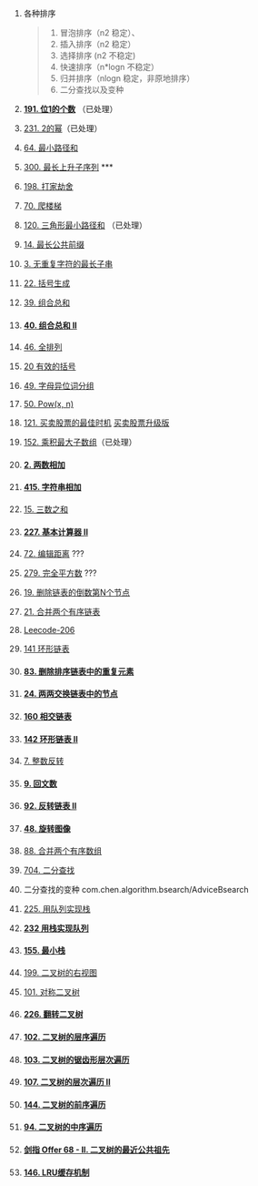 1. 各种排序 

   > 1. 冒泡排序（n2 稳定）、
   > 2. 插入排序（n2  稳定）
   > 3. 选择排序  (n2 不稳定)
   > 4. 快速排序（n*logn 不稳定）
   > 5. 归并排序（nlogn 稳定，非原地排序）
   > 6. 二分查找以及变种

2. **[191. 位1的个数](https://leetcode-cn.com/problems/number-of-1-bits/)** （已处理）

3. [231. 2的幂](https://leetcode-cn.com/problems/power-of-two/)（已处理）

4. [64. 最小路径和](https://leetcode-cn.com/problems/minimum-path-sum/)

5. [300. 最长上升子序列](https://leetcode-cn.com/problems/longest-increasing-subsequence/) ***

6. [198. 打家劫舍](https://leetcode-cn.com/problems/house-robber/)

7. [70. 爬楼梯](https://leetcode-cn.com/problems/climbing-stairs/)  

8. [120. 三角形最小路径和](https://leetcode-cn.com/problems/triangle/) （已处理）

9. [14. 最长公共前缀](https://leetcode-cn.com/problems/longest-common-prefix/)

10. [3. 无重复字符的最长子串](https://leetcode-cn.com/problems/longest-substring-without-repeating-characters/)

11. [22. 括号生成](https://leetcode-cn.com/problems/generate-parentheses/)

12. [39. 组合总和](https://leetcode-cn.com/problems/combination-sum/)

13. #### [40. 组合总和 II](https://leetcode-cn.com/problems/combination-sum-ii/)

14. [46. 全排列](https://leetcode-cn.com/problems/permutations/)

15. [20 有效的括号](https://leetcode-cn.com/problems/valid-parentheses/)

16. [49. 字母异位词分组](https://leetcode-cn.com/problems/group-anagrams/)

17. [50. Pow(x, n)](https://leetcode-cn.com/problems/powx-n/)

18. [121. 买卖股票的最佳时机](https://leetcode-cn.com/problems/best-time-to-buy-and-sell-stock/)  [买卖股票升级版](https://leetcode-cn.com/problems/best-time-to-buy-and-sell-stock/solution/yi-ge-fang-fa-tuan-mie-6-dao-gu-piao-wen-ti-by-l-3/)

19. [152. 乘积最大子数组](https://leetcode-cn.com/problems/maximum-product-subarray/)（已处理）

20. #### [2. 两数相加](https://leetcode-cn.com/problems/add-two-numbers/)

21. #### [415. 字符串相加](https://leetcode-cn.com/problems/add-strings/)



1. [15. 三数之和](https://leetcode-cn.com/problems/3sum/)

2. #### [227. 基本计算器 II](https://leetcode-cn.com/problems/basic-calculator-ii/)

3. [72. 编辑距离](https://leetcode-cn.com/problems/edit-distance/) ???

4. [279. 完全平方数](https://leetcode-cn.com/problems/perfect-squares/) ???





1.  [19. 删除链表的倒数第N个节点](https://leetcode-cn.com/problems/remove-nth-node-from-end-of-list/)

2. [21. 合并两个有序链表](https://leetcode-cn.com/problems/merge-two-sorted-lists/)

3.  [Leecode-206]( https://leetcode-cn.com/problems/reverse-linked-list/)

4.  [141 环形链表](https://leetcode-cn.com/problems/linked-list-cycle/)

5. #### [83. 删除排序链表中的重复元素](https://leetcode-cn.com/problems/remove-duplicates-from-sorted-list/)

6. #### [24. 两两交换链表中的节点](https://leetcode-cn.com/problems/swap-nodes-in-pairs/)

7. ####  [160 相交链表](https://leetcode-cn.com/problems/intersection-of-two-linked-lists/)

8. #### [142 环形链表 II](https://leetcode-cn.com/problems/linked-list-cycle-ii/) 

9. [7. 整数反转](https://leetcode-cn.com/problems/reverse-integer/)

10. #### [9. 回文数](https://leetcode-cn.com/problems/palindrome-number/)

11. #### [92. 反转链表 II](https://leetcode-cn.com/problems/reverse-linked-list-ii/)

12. #### [48. 旋转图像](https://leetcode-cn.com/problems/rotate-image/)

13. [88. 合并两个有序数组](https://leetcode-cn.com/problems/merge-sorted-array/)

14. [704. 二分查找](https://leetcode-cn.com/problems/binary-search/)

15. 二分查找的变种  com.chen.algorithm.bsearch/AdviceBsearch

16. [225. 用队列实现栈](https://leetcode-cn.com/problems/implement-stack-using-queues/)

17. **[232 用栈实现队列](https://leetcode-cn.com/problems/implement-queue-using-stacks/)** 

18. #### [155. 最小栈](https://leetcode-cn.com/problems/min-stack/)

19. [199. 二叉树的右视图](https://leetcode-cn.com/problems/binary-tree-right-side-view/)

20. [101. 对称二叉树](https://leetcode-cn.com/problems/symmetric-tree/)

21. #### [226. 翻转二叉树](https://leetcode-cn.com/problems/invert-binary-tree/)

22. #### [102. 二叉树的层序遍历](https://leetcode-cn.com/problems/binary-tree-level-order-traversal/)

23. #### [103. 二叉树的锯齿形层次遍历](https://leetcode-cn.com/problems/binary-tree-zigzag-level-order-traversal/)

24. #### [107. 二叉树的层次遍历 II](https://leetcode-cn.com/problems/binary-tree-level-order-traversal-ii/)

25. #### [144. 二叉树的前序遍历](https://leetcode-cn.com/problems/binary-tree-preorder-traversal/)

26. #### [94. 二叉树的中序遍历](https://leetcode-cn.com/problems/binary-tree-inorder-traversal/)

27. #### [剑指 Offer 68 - II. 二叉树的最近公共祖先](https://leetcode-cn.com/problems/er-cha-shu-de-zui-jin-gong-gong-zu-xian-lcof/)

28. #### [146. LRU缓存机制](https://leetcode-cn.com/problems/lru-cache/)

